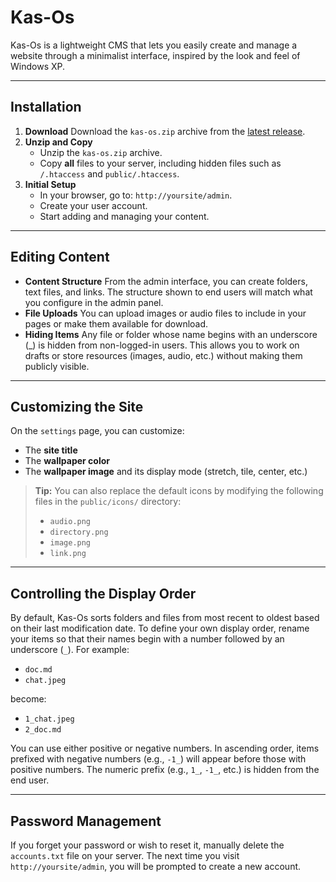 # Kas-Os

Kas-Os is a lightweight CMS that lets you easily create and manage a website through a minimalist interface, inspired by the look and feel of Windows XP.

---

## Installation

1. **Download**
   Download the `kas-os.zip` archive from the [latest release](https://github.com/achtaitaipai/kas-os/releases/latest).
2. **Unzip and Copy**
   - Unzip the `kas-os.zip` archive.
   - Copy **all** files to your server, including hidden files such as `/.htaccess` and `public/.htaccess`.
3. **Initial Setup**
   - In your browser, go to: `http://yoursite/admin`.
   - Create your user account.
   - Start adding and managing your content.

---

## Editing Content

- **Content Structure**
  From the admin interface, you can create folders, text files, and links. The structure shown to end users will match what you configure in the admin panel.
- **File Uploads**
  You can upload images or audio files to include in your pages or make them available for download.
- **Hiding Items**
  Any file or folder whose name begins with an underscore (\_) is hidden from non-logged-in users. This allows you to work on drafts or store resources (images, audio, etc.) without making them publicly visible.

---

## Customizing the Site

On the `settings` page, you can customize:

- The **site title**
- The **wallpaper color**
- The **wallpaper image** and its display mode (stretch, tile, center, etc.)

> **Tip:** You can also replace the default icons by modifying the following files in the `public/icons/` directory:
>
> - `audio.png`
> - `directory.png`
> - `image.png`
> - `link.png`

---

## Controlling the Display Order

By default, Kas-Os sorts folders and files from most recent to oldest based on their last modification date.
To define your own display order, rename your items so that their names begin with a number followed by an underscore (`_`). For example:

- `doc.md`
- `chat.jpeg`

become:

- `1_chat.jpeg`
- `2_doc.md`

You can use either positive or negative numbers. In ascending order, items prefixed with negative numbers (e.g., `-1_`) will appear before those with positive numbers. The numeric prefix (e.g., `1_`, `-1_`, etc.) is hidden from the end user.

---

## Password Management

If you forget your password or wish to reset it, manually delete the `accounts.txt` file on your server. The next time you visit `http://yoursite/admin`, you will be prompted to create a new account.
